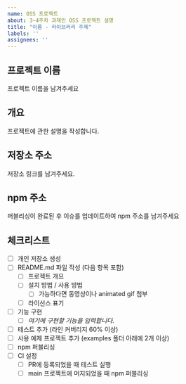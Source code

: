 ```yaml
---
name: OSS 프로젝트
about: 3~4주차 과제인 OSS 프로젝트 설명
title: "이름 - 라이브러리 주제"
labels: ''
assignees: ''
---
```


## 프로젝트 이름

프로젝트 이름을 남겨주세요

## 개요

프로젝트에 관한 설명을 작성합니다.

## 저장소 주소

저장소 링크를 남겨주세요.

## npm 주소

퍼블리싱이 완료된 후 이슈를 업데이트하여 npm 주소를 남겨주세요

## 체크리스트

- [ ] 개인 저장소 생성
- [ ] README.md 파일 작성 (다음 항목 포함)
  - [ ] 프로젝트 개요
  - [ ] 설치 방법 / 사용 방법
    - [ ] 가능하다면 동영상이나 animated gif 첨부
  - [ ] 라이선스 표기
- [ ] 기능 구현
  - [ ] _여기에 구현할 기능을 입력합니다._
- [ ] 테스트 추가 (라인 커버리지 60% 이상)
- [ ] 사용 예제 프로젝트 추가 (examples 폴더 아래에 2개 이상)
- [ ] npm 퍼블리싱
- [ ] CI 설정
  - [ ] PR에 등록되었을 때 테스트 실행
  - [ ] main 프로젝트에 머지되었을 때 npm 퍼블리싱
